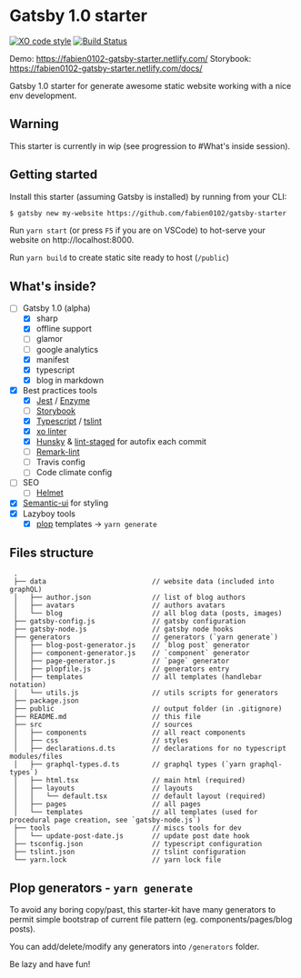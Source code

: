 # Gatsby 1.0 starter
[![XO code style](https://img.shields.io/badge/code_style-XO-5ed9c7.svg)](https://github.com/sindresorhus/xo)
[![Build Status](https://travis-ci.org/fabien0102/gatsby-starter.svg?branch=master)](https://travis-ci.org/fabien0102/gatsby-starter)

Demo: https://fabien0102-gatsby-starter.netlify.com/
Storybook: https://fabien0102-gatsby-starter.netlify.com/docs/

Gatsby 1.0 starter for generate awesome static website working with a nice env development.

## Warning

This starter is currently in wip (see progression to #What's inside session).

## Getting started

Install this starter (assuming Gatsby is installed) by running from your CLI: 

```bash
$ gatsby new my-website https://github.com/fabien0102/gatsby-starter
```

Run `yarn start` (or press `F5` if you are on VSCode) to hot-serve your website on http://localhost:8000.

Run `yarn build` to create static site ready to host (`/public`)

## What's inside?

- [ ] Gatsby 1.0 (alpha)
  - [x] sharp
  - [x] offline support
  - [ ] glamor
  - [ ] google analytics
  - [x] manifest
  - [x] typescript
  - [x] blog in markdown
- [x] Best practices tools
  - [x] [Jest](https://facebook.github.io/jest/) / [Enzyme](http://airbnb.io/enzyme/)
  - [ ] [Storybook](https://storybooks.js.org/)
  - [x] [Typescript](https://www.typescriptlang.org/) / [tslint](https://palantir.github.io/tslint/)
  - [x] [xo linter](https://github.com/sindresorhus/xo)
  - [x] [Hunsky](https://github.com/typicode/husky) & [lint-staged](https://github.com/okonet/lint-staged) for autofix each commit
  - [ ] [Remark-lint](https://github.com/wooorm/remark-lint)
  - [ ] Travis config
  - [ ] Code climate config
- [ ] SEO
  - [ ] [Helmet](https://github.com/nfl/react-helmet)
- [x] [Semantic-ui](http://react.semantic-ui.com) for styling
- [x] Lazyboy tools
  - [x] [plop](https://github.com/amwmedia/plop) templates -> `yarn generate`

## Files structure
```
 .
 ├── data                          // website data (included into graphQL)
 │   ├── author.json               // list of blog authors
 │   ├── avatars                   // authors avatars
 │   └── blog                      // all blog data (posts, images)
 ├── gatsby-config.js              // gatsby configuration
 ├── gatsby-node.js                // gatsby node hooks
 ├── generators                    // generators (`yarn generate`)
 │   ├── blog-post-generator.js    // `blog post` generator
 │   ├── component-generator.js    // `component` generator
 │   ├── page-generator.js         // `page` generator
 │   ├── plopfile.js               // generators entry
 │   ├── templates                 // all templates (handlebar notation)
 │   └── utils.js                  // utils scripts for generators
 ├── package.json
 ├── public                        // output folder (in .gitignore)
 ├── README.md                     // this file
 ├── src                           // sources
 │   ├── components                // all react components
 │   ├── css                       // styles
 │   ├── declarations.d.ts         // declarations for no typescript modules/files
 │   ├── graphql-types.d.ts        // graphql types (`yarn graphql-types`)
 │   ├── html.tsx                  // main html (required)
 │   ├── layouts                   // layouts
 │   │   └── default.tsx           // default layout (required)
 │   ├── pages                     // all pages
 │   └── templates                 // all templates (used for procedural page creation, see `gatsby-node.js`)
 ├── tools                         // miscs tools for dev
 │   └── update-post-date.js       // update post date hook
 ├── tsconfig.json                 // typescript configuration
 ├── tslint.json                   // tslint configuration
 └── yarn.lock                     // yarn lock file
 ```

## Plop generators - `yarn generate`

To avoid any boring copy/past, this starter-kit have many generators to permit 
simple bootstrap of current file pattern (eg. components/pages/blog posts).

You can add/delete/modify any generators into `/generators` folder.

Be lazy and have fun!
